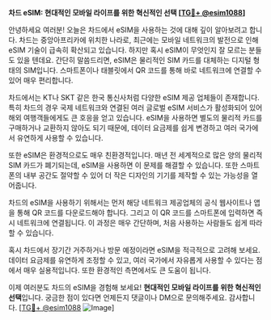 **차드 eSIM: 현대적인 모바일 라이프를 위한 혁신적인 선택 [[TG💪+ @esim1088](https://t.me/s/esim1088)]**

안녕하세요 여러분! 오늘은 차드에서 eSIM을 사용하는 것에 대해 깊이 알아보려고 합니다. 차드는 중앙아프리카에 위치한 나라로, 최근에는 모바일 네트워크의 발전으로 인해 eSIM 기술이 급속히 확산되고 있습니다. 하지만 혹시 eSIM이 무엇인지 잘 모르는 분들도 있을 텐데요. 간단히 말씀드리면, eSIM은 물리적인 SIM 카드를 대체하는 디지털 형태의 SIM입니다. 스마트폰이나 태블릿에서 QR 코드를 통해 바로 네트워크에 연결할 수 있어 매우 편리합니다.

차드에서는 KT나 SKT 같은 한국 통신사처럼 다양한 eSIM 제공 업체들이 존재합니다. 특히 차드의 경우 국제 네트워크와 연결된 여러 글로벌 eSIM 서비스가 활성화되어 있어 해외 여행객들에게도 큰 호응을 얻고 있습니다. eSIM을 사용하면 별도의 물리적 카드를 구매하거나 교환하지 않아도 되기 때문에, 데이터 요금제를 쉽게 변경하고 여러 국가에서 유연하게 사용할 수 있습니다.

또한 eSIM은 환경적으로도 매우 친환경적입니다. 매년 전 세계적으로 많은 양의 물리적 SIM 카드가 폐기되는데, eSIM을 사용하면 이 문제를 해결할 수 있습니다. 또한 스마트폰의 내부 공간도 절약할 수 있어 더 작은 디자인의 기기를 제작할 수 있는 가능성을 열어줍니다.

차드의 eSIM을 사용하기 위해서는 먼저 해당 네트워크 제공업체의 공식 웹사이트나 앱을 통해 QR 코드를 다운로드해야 합니다. 그리고 이 QR 코드를 스마트폰에 입력하면 즉시 네트워크에 연결됩니다. 이 과정은 매우 간단하며, 처음 사용하는 사람들도 쉽게 따라 할 수 있습니다.

혹시 차드에서 장기간 거주하거나 방문 예정이라면 eSIM을 적극적으로 고려해 보세요. 데이터 요금제를 유연하게 조정할 수 있고, 여러 국가에서 자유롭게 사용할 수 있다는 점에서 매우 실용적입니다. 또한 환경적인 측면에서도 큰 도움이 됩니다.

이제 여러분도 차드의 eSIM을 경험해 보세요! **현대적인 모바일 라이프를 위한 혁신적인 선택**입니다. 궁금한 점이 있다면 언제든지 댓글이나 DM으로 문의해주세요. 감사합니다. [[TG💪+ @esim1088](https://t.me/s/esim1088) ![Image](https://i.postimg.cc/Y0z9fWf4/image.png)]